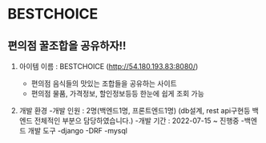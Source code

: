 # BESTCHOICE

## 편의점 꿀조합을 공유하자!!



1. 아이템 이름 : BESTCHOICE (http://54.180.193.83:8080/)
	- 편의점 음식들의 맛있는 조합들을 공유하는 사이트
	- 편의점 물품, 가격정보, 할인정보등등 한눈에 쉽게 조회 가능


2. 개발 환경
	-개발 인원 : 2명(백엔드1명, 프론트엔드1명)
	(db설계, rest api구현등 백엔드 전체적인 부분으 담당하였습니다.)
	-개발 기간 : 2022-07-15 ~ 진행중
	-백엔드 개발 도구
	   -django
	   -DRF
	   -mysql
	   
	 
